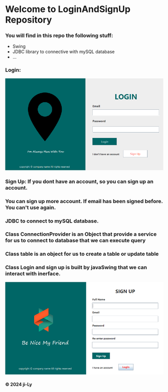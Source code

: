 
# Welcome to LoginAndSignUp Repository
### You will find in this repo the following stuff:
* Swing 
* JDBC library to connective with mySQL database
* ...

### Login:
![Login](./login.png)

### Sign Up: If you dont have an account, so you can sign up an account.
### You can sign up more account. If email has been signed before. You can't use again.
### JDBC to connect to mySQL database. 
### Class ConnectionProvider is an Object that provide a service for us to connect to database that we can execute query 
### Class table is an object for us to create a table or update table
### Class Login and sign up is built by javaSwing that we can interact with inerface.

![Login](./signup.png)


#### © 2024 ji-Ly

